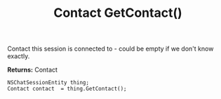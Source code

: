 ﻿---
uid: crmscript_ref_NSChatSessionEntity_GetContact
title: Contact GetContact()
intellisense: NSChatSessionEntity.GetContact
keywords: NSChatSessionEntity, GetContact
so.topic: reference
---

Contact this session is connected to - could be empty if we don't know exactly.

**Returns:** Contact


```crmscript
NSChatSessionEntity thing;
Contact contact  = thing.GetContact();
```


